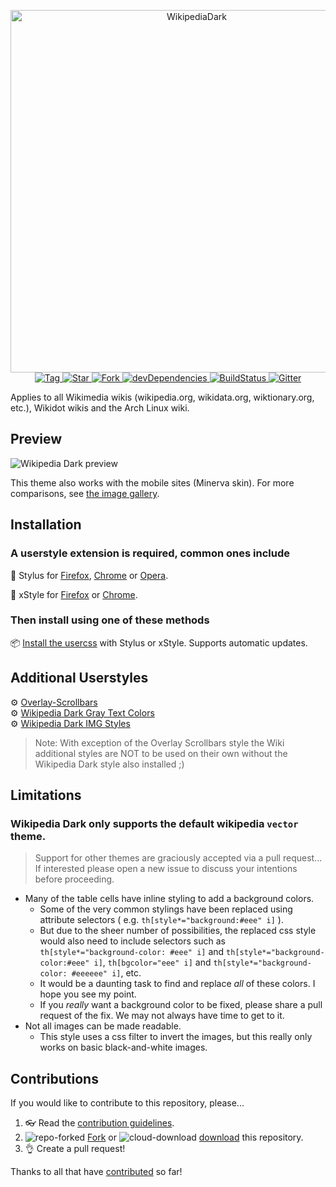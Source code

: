 <p align="center">
  <img alt="WikipediaDark" src="https://cdn.jsdelivr.net/gh/StylishThemes/logos@master/wikipedia.dark/wikipediadark.svg" width="580">
  <br>
  <a href="https://github.com/StylishThemes/Wikipedia-Dark/tags">
    <img src="https://img.shields.io/github/tag/StylishThemes/Wikipedia-Dark.svg?label=tag" alt="Tag">
  </a>
  <a href="https://github.com/StylishThemes/Wikipedia-Dark/stargazers">
    <img src="https://github-svg-buttons.herokuapp.com/star.svg?user=StylishThemes&repo=Wikipedia-Dark&style=flat&background=007ec6" alt="Star">
  </a>
  <a href="https://github.com/StylishThemes/Wikipedia-Dark/fork">
    <img src="https://github-svg-buttons.herokuapp.com/fork.svg?user=StylishThemes&repo=Wikipedia-Dark&style=flat&background=007ec6" alt="Fork">
  </a>
  <a href="https://david-dm.org/StylishThemes/Wikipedia-Dark?type=dev">
    <img src="https://img.shields.io/david/dev/StylishThemes/Wikipedia-Dark.svg?label=%20devDependencies%20" alt="devDependencies">
  </a>
  <a href="https://travis-ci.org/StylishThemes/Wikipedia-Dark">
    <img src="https://travis-ci.org/StylishThemes/Wikipedia-Dark.svg?branch=master" alt="BuildStatus">
  </a>
  <a href="https://gitter.im/StylishThemes/Lobby">
    <img src="https://img.shields.io/gitter/room/StylishThemes/Wikipedia-Dark.js.svg?maxAge=2592000"  alt="Gitter">
  </a>
</p>

Applies to all Wikimedia wikis (wikipedia.org, wikidata.org, wiktionary.org, etc.), Wikidot wikis and the Arch Linux wiki.

## Preview

![Wikipedia Dark preview](images/desktop-mobile-dark-composite.png "Wikipedia's main page with the dark theme applied.")

This theme also works with the mobile sites (Minerva skin). For more comparisons, see [the image gallery](./images/).

## Installation

### A userstyle extension is required, common ones include

🎨 Stylus for [Firefox](https://addons.mozilla.org/en-US/firefox/addon/styl-us/), [Chrome](https://chrome.google.com/webstore/detail/stylus/clngdbkpkpeebahjckkjfobafhncgmne) or [Opera](https://addons.opera.com/en-gb/extensions/details/stylus/).

🎨 xStyle for [Firefox](https://addons.mozilla.org/firefox/addon/xstyle/) or [Chrome](https://chrome.google.com/webstore/detail/xstyle/hncgkmhphmncjohllpoleelnibpmccpj).

### Then install using one of these methods

📦 [Install the usercss](https://github.com/StylishThemes/Wikipedia-Dark/raw/master/wikipedia-dark.user.css) with Stylus or xStyle. Supports automatic updates.

## Additional Userstyles

⚙️ [Overlay-Scrollbars](https://github.com/StylishThemes/Overlay-Scrollbars)<br>
⚙️ [Wikipedia Dark Gray Text Colors](https://github.com/StylishThemes/Feature-Override-Styles)<br>
⚙️ [Wikipedia Dark IMG Styles](https://github.com/StylishThemes/Feature-Override-Styles)<br>

>Note: With exception of the Overlay Scrollbars style the Wiki additional styles are NOT to be used on their own without the Wikipedia Dark style also installed ;)

## Limitations

### Wikipedia Dark only supports the default wikipedia `vector` theme.

> Support for other themes are graciously accepted via a pull request... If interested please open a new issue to discuss your intentions before proceeding.

* Many of the table cells have inline styling to add a background colors.
  * Some of the very common stylings have been replaced using attribute selectors ( e.g. `th[style*="background:#eee" i]` ).
  * But due to the sheer number of possibilities, the replaced css style would also need to include selectors such as `th[style*="background-color: #eee" i]` and `th[style*="background-color:#eee" i]`, `th[bgcolor="eee" i]` and `th[style*="background-color: #eeeeee" i]`, etc.
  * It would be a daunting task to find and replace *all* of these colors. I hope you see my point.
  * If you *really* want a background color to be fixed, please share a pull request of the fix. We may not always have time to get to it.
* Not all images can be made readable.
  * This style uses a css filter to invert the images, but this really only works on basic black-and-white images.

## Contributions

If you would like to contribute to this repository, please...

1. 👓 Read the [contribution guidelines](./CONTRIBUTING.md).
1. ![repo-forked](https://user-images.githubusercontent.com/136959/42383736-c4cb0db8-80fd-11e8-91ca-12bae108bccc.png) [Fork](https://github.com/StylishThemes/Wikipedia-Dark/fork) or ![cloud-download](https://user-images.githubusercontent.com/136959/42401932-9ee9cae0-813d-11e8-8691-16e29a85d3b9.png) [download](https://github.com/StylishThemes/Wikipedia-Dark/archive/master.zip) this repository.
1. 👌 Create a pull request!

Thanks to all that have [contributed](./AUTHORS) so far!
